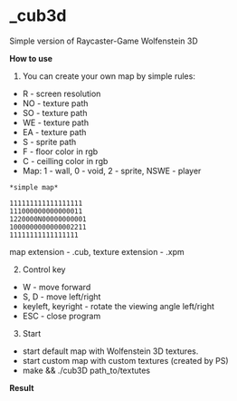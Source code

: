 # _cub3d
Simple version of Raycaster-Game Wolfenstein 3D

**How to use**

1. You can create your own map by simple rules:
- R  - screen resolution
- NO - texture path
- SO - texture path
- WE - texture path
- EA - texture path
- S  - sprite path
- F  - floor color in rgb
- C  - ceilling color in rgb
- Map: 1 - wall, 0 - void, 2 - sprite, NSWE - player

```
*simple map*

111111111111111111
111000000000000011
1220000N00000000001
1000000000000002211
11111111111111111
```

map extension - .cub, texture extension - .xpm

2. Control key
- W - move forward
- S, D - move left/right
- keyleft, keyright - rotate the viewing angle left/right
- ESC - close program

3. Start
- <make default> start default map with Wolfenstein 3D textures. 
- <make custom> start custom map with custom textures (created by PS)
- make && ./cub3D path_to/textutes
  
  
**Result**


